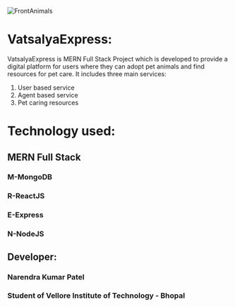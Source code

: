 ![FrontAnimals](https://github.com/Narendra707/VatsalyaExpress/assets/87601940/ad5eab20-5cb4-4631-8423-265203fd06fd)
# VatsalyaExpress:
 VatsalyaExpress is MERN Full Stack  Project which is developed to provide a digital platform for users where they can adopt pet animals and find resources for pet care.
It includes three main services:
1. User based service
2. Agent based service
3. Pet caring resources

# Technology used:
## MERN Full Stack
### M-MongoDB
### R-ReactJS
### E-Express
### N-NodeJS

## Developer:
### Narendra Kumar Patel
### Student of Vellore Institute of Technology - Bhopal
